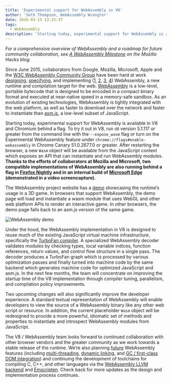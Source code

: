 ```yaml
---
title: 'Experimental support for WebAssembly in V8'
author: 'Seth Thompson, WebAssembly Wrangler'
date: 2016-03-15 13:33:37
tags:
  - WebAssembly
description: 'Starting today, experimental support for WebAssembly is available in V8 and Chromium behind a flag.'
---
```

_For a comprehensive overview of WebAssembly and a roadmap for future community collaboration, see [A WebAssembly Milestone](https://hacks.mozilla.org/2016/03/a-webassembly-milestone/) on the Mozilla Hacks blog._

Since June 2015, collaborators from Google, Mozilla, Microsoft, Apple and the [W3C WebAssembly Community Group](https://www.w3.org/community/webassembly/participants) have been hard at work [designing](https://github.com/WebAssembly/design), [specifying](https://github.com/WebAssembly/spec), and implementing ([1](https://www.chromestatus.com/features/5453022515691520), [2](https://platform-status.mozilla.org/#web-assembly), [3](https://github.com/Microsoft/ChakraCore/wiki/Roadmap), [4](https://webkit.org/status/#specification-webassembly)) WebAssembly, a new runtime and compilation target for the web. [WebAssembly](https://webassembly.github.io/) is a low-level, portable bytecode that is designed to be encoded in a compact binary format and executed at near-native speed in a memory-safe sandbox. As an evolution of existing technologies, WebAssembly is tightly integrated with the web platform, as well as faster to download over the network and faster to instantiate than [asm.js](http://asmjs.org/), a low-level subset of JavaScript.

Starting today, experimental support for WebAssembly is available in V8 and Chromium behind a flag. To try it out in V8, run `d8` version 5.1.117 or greater from the command line with the `--expose_wasm` flag or turn on the Experimental WebAssembly feature under `chrome://flags#enable-webassembly` in Chrome Canary 51.0.2677.0 or greater. After restarting the browser, a new `Wasm` object will be available from the JavaScript context which exposes an API that can instantiate and run WebAssembly modules. **Thanks to the efforts of collaborators at Mozilla and Microsoft, two compatible implementations of WebAssembly are also running behind a flag in [Firefox Nightly](https://hacks.mozilla.org/2016/03/a-webassembly-milestone) and in an internal build of [Microsoft Edge](http://blogs.windows.com/msedgedev/2016/03/15/previewing-webassembly-experiments) (demonstrated in a video screencapture).**

The WebAssembly project website has a [demo](https://webassembly.github.io/demo/) showcasing the runtime’s usage in a 3D game. In browsers that support WebAssembly, the demo page will load and instantiate a wasm module that uses WebGL and other web platform APIs to render an interactive game. In other browsers, the demo page falls back to an asm.js version of the same game.

![[WebAssembly demo](https://webassembly.github.io/demo/)](/_img/webassembly-experimental/tanks.jpg)

Under the hood, the WebAssembly implementation in V8 is designed to reuse much of the existing JavaScript virtual machine infrastructure, specifically the [TurboFan compiler](/blog/turbofan-jit). A specialized WebAssembly decoder validates modules by checking types, local variable indices, function references, return values, and control flow structure in a single pass. The decoder produces a TurboFan graph which is processed by various optimization passes and finally turned into machine code by the same backend which generates machine code for optimized JavaScript and asm.js. In the next few months, the team will concentrate on improving the startup time of the V8 implementation through compiler tuning, parallelism, and compilation policy improvements.

Two upcoming changes will also significantly improve the developer experience. A standard textual representation of WebAssembly will enable developers to view the source of a WebAssembly binary like any other web script or resource. In addition, the current placeholder `Wasm` object will be redesigned to provide a more powerful, idiomatic set of methods and properties to instantiate and introspect WebAssembly modules from JavaScript.

The V8 / WebAssembly team looks forward to continued collaboration with other browser vendors and the greater community as we work towards a stable release of the runtime. We’re also planning [future](https://github.com/WebAssembly/design/blob/master/PostMVP.md) WebAssembly features (including [multi-threading](https://github.com/WebAssembly/design/blob/master/PostMVP.md#threads), [dynamic linking](https://github.com/WebAssembly/design/blob/master/DynamicLinking.md), and [GC / first-class DOM integration](https://github.com/WebAssembly/design/blob/master/GC.md)) and continuing the development of toolchains for compiling C, C++, and other languages via the [WebAssembly LLVM backend](http://llvm.org/docs/doxygen/html/WebAssembly_8h.html) and [Emscripten](https://github.com/kripken/emscripten/wiki/WebAssembly). Check back for more updates as the design and implementation process continues.
